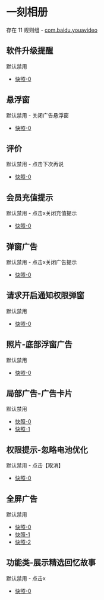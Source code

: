 # 一刻相册

存在 11 规则组 - [com.baidu.youavideo](/src/apps/com.baidu.youavideo.ts)

## 软件升级提醒

默认禁用

- [快照-0](https://i.gkd.li/import/12597916)

## 悬浮窗

默认禁用 - 关闭广告悬浮窗

- [快照-0](https://i.gkd.li/import/12970088)

## 评价

默认禁用 - 点击下次再说

- [快照-0](https://i.gkd.li/import/12970094)

## 会员充值提示

默认禁用 - 点击x关闭充值提示

- [快照-0](https://i.gkd.li/import/12970094)

## 弹窗广告

默认禁用 - 点击x关闭广告提示

- [快照-0](https://i.gkd.li/import/13048700)

## 请求开启通知权限弹窗

默认禁用

- [快照-0](https://i.gkd.li/import/13413819)

## 照片-底部浮窗广告

默认禁用

- [快照-0](https://i.gkd.li/import/13711475)

## 局部广告-广告卡片

默认禁用

- [快照-0](https://i.gkd.li/import/13874124)
- [快照-1](https://i.gkd.li/import/14038825)

## 权限提示-忽略电池优化

默认禁用 - 点击【取消】

- [快照-0](https://i.gkd.li/import/14065510)

## 全屏广告

默认禁用

- [快照-0](https://i.gkd.li/import/14107272)
- [快照-1](https://i.gkd.li/import/14038825)
- [快照-2](https://i.gkd.li/import/14151128)

## 功能类-展示精选回忆故事

默认禁用 - 点击x

- [快照-0](https://i.gkd.li/import/14138907)
